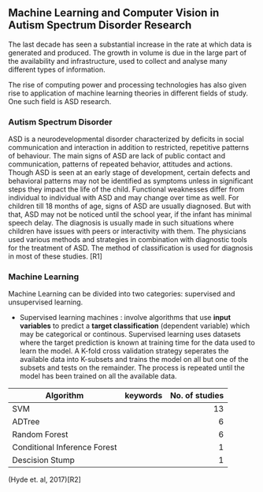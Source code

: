 ## Machine Learning and Computer Vision in Autism Spectrum Disorder Research 

The last decade has seen a substantial increase in the rate at which data is generated and produced. The growth in volume is due in the large part of the availability and infrastructure, used to collect and analyse many different types of information. 

The rise of computing power and processing technologies has also given rise to application of machine learning theories in different fields of study. One such field is ASD research. 

### Autism Spectrum Disorder
ASD is a neurodevelopmental disorder characterized by deficits in social communication and interaction in addition to restricted, repetitive patterns of behaviour. The main signs of ASD are lack of public contact and communication, patterns of repeated behavior, attitudes and actions. Though ASD is seen at an early stage of development, certain defects and behavioral patterns may not be identified as symptoms unless in significant steps they impact the life of the child. Functional weaknesses differ from individual to individual with ASD and may change over time as well. For children till 18 months of age, signs of ASD are usually diagnosed. But with that, ASD may not be noticed until the school year, if the infant has minimal speech delay. The diagnosis is usually made in such situations where children have issues with peers or interactivity with them. The physicians used various methods and strategies in combination with diagnostic tools for the treatment of ASD. The method of classification is used for diagnosis in most of these studies. [R1]

### Machine Learning
Machine Learning can be divided into two categories: supervised and unsupervised learning. 

- Supervised learning machines : involve algorithms that use __input variables__ to predict a __target classification__ (dependent variable) which may be categorical or continous. Supervised learning uses datasets where the target prediction is known at training time for the data used to learn the model. A K-fold cross validation strategy seperates the available data into K-subsets and trains the model on all but one of the subsets and tests on the remainder. The process is repeated until the model has been trained on all the available data. 


| Algorithm        | keywords           | No. of studies  |
| ------------- |:-------------:| -----:|
| SVM      |  | 13 |
| ADTree     |       |   6 |
| Random Forest     |       |   6 |
| Conditional Inference Forest      |       |   1 |
| Descision Stump      |      |   1 |

(Hyde et. al, 2017)[R2]

